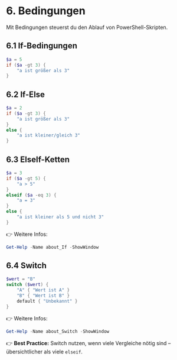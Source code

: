 # 6. Bedingungen

Mit Bedingungen steuerst du den Ablauf von PowerShell-Skripten.  

## 6.1 If-Bedingungen

```powershell
$a = 5
if ($a -gt 3) {
    "a ist größer als 3"
}
```

## 6.2 If-Else

```powershell
$a = 2
if ($a -gt 3) {
    "a ist größer als 3"
}
else {
    "a ist kleiner/gleich 3"
}
```

## 6.3 ElseIf-Ketten

```powershell
$a = 3
if ($a -gt 5) {
    "a > 5"
}
elseif ($a -eq 3) {
    "a = 3"
}
else {
    "a ist kleiner als 5 und nicht 3"
}
```

👉 Weitere Infos:  

```powershell
Get-Help -Name about_If -ShowWindow
```

## 6.4 Switch

```powershell
$wert = "B"
switch ($wert) {
    "A" { "Wert ist A" }
    "B" { "Wert ist B" }
    default { "Unbekannt" }
}
```

👉 Weitere Infos:  

```powershell
Get-Help -Name about_Switch -ShowWindow
```

👉 **Best Practice:** Switch nutzen, wenn viele Vergleiche nötig sind – übersichtlicher als viele `elseif`.
